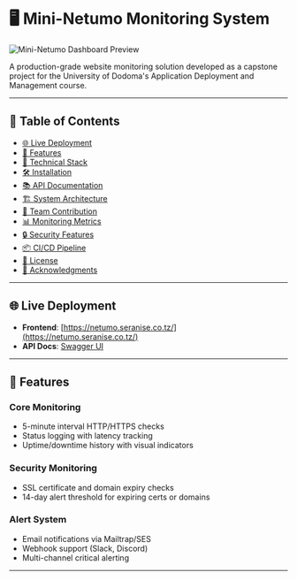 # 🖥️ Mini-Netumo Monitoring System

![Mini-Netumo Dashboard Preview](https://netumo.seranise.co.tz/static/media/logo.3f3f3f3f.svg)

A production-grade website monitoring solution developed as a capstone project for the University of Dodoma's Application Deployment and Management course.

---

## 📑 Table of Contents

- [🌐 Live Deployment](#-live-deployment)
- [🚀 Features](#-features)
- [🧰 Technical Stack](#-technical-stack)
- [🛠️ Installation](#-installation)
- [📚 API Documentation](#-api-documentation)
- [🏗️ System Architecture](#-system-architecture)
- [🤝 Team Contribution](#-team-contribution)
- [📊 Monitoring Metrics](#-monitoring-metrics)
- [🔒 Security Features](#-security-features)
- [📦 CI/CD Pipeline](#-cicd-pipeline)
- [📝 License](#-license)
- [🙏 Acknowledgments](#-acknowledgments)

---

## 🌐 Live Deployment

- **Frontend**: [https://netumo.seranise.co.tz/](https://netumo.seranise.co.tz/)
- **API Docs**: [Swagger UI](https://netumo.seranise.co.tz/api/)

---

## 🚀 Features

### Core Monitoring
- 5-minute interval HTTP/HTTPS checks
- Status logging with latency tracking
- Uptime/downtime history with visual indicators

### Security Monitoring
- SSL certificate and domain expiry checks
- 14-day alert threshold for expiring certs or domains

### Alert System
- Email notifications via Mailtrap/SES
- Webhook support (Slack, Discord)
- Multi-channel critical alerting

---

